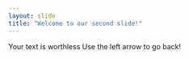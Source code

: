 ```yaml
---
layout: slide
title: "Welcome to our second slide!"
---
```

Your text is worthless
Use the left arrow to go back!
